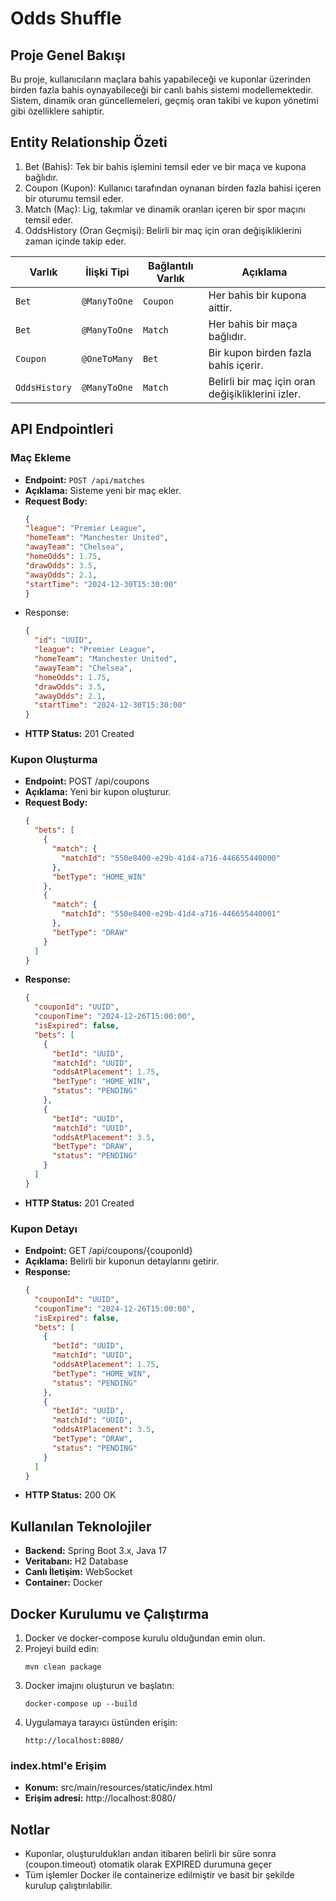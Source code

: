 # Odds Shuffle

## Proje Genel Bakışı
Bu proje, kullanıcıların maçlara bahis yapabileceği ve kuponlar üzerinden birden fazla bahis oynayabileceği bir canlı bahis sistemi modellemektedir. Sistem, dinamik oran güncellemeleri, geçmiş oran takibi ve kupon yönetimi gibi özelliklere sahiptir.


## Entity Relationship Özeti

1. Bet (Bahis): Tek bir bahis işlemini temsil eder ve bir maça ve kupona bağlıdır.
2. Coupon (Kupon): Kullanıcı tarafından oynanan birden fazla bahisi içeren bir oturumu temsil eder.
3. Match (Maç): Lig, takımlar ve dinamik oranları içeren bir spor maçını temsil eder.
4. OddsHistory (Oran Geçmişi): Belirli bir maç için oran değişikliklerini zaman içinde takip eder.

| Varlık         | İlişki Tipi             | Bağlantılı Varlık | Açıklama                                  |
|-----------------|-------------------------|-------------------|------------------------------------------|
| `Bet`          | `@ManyToOne`           | `Coupon`          | Her bahis bir kupona aittir.             |
| `Bet`          | `@ManyToOne`           | `Match`           | Her bahis bir maça bağlıdır.             |
| `Coupon`       | `@OneToMany`           | `Bet`             | Bir kupon birden fazla bahis içerir.     |
| `OddsHistory`  | `@ManyToOne`           | `Match`           | Belirli bir maç için oran değişikliklerini izler. |

## API Endpointleri

### Maç Ekleme
- **Endpoint:** `POST /api/matches`
- **Açıklama:** Sisteme yeni bir maç ekler.
- **Request Body:**
    ```json
    {
    "league": "Premier League",
    "homeTeam": "Manchester United",
    "awayTeam": "Chelsea",
    "homeOdds": 1.75,
    "drawOdds": 3.5,
    "awayOdds": 2.1,
    "startTime": "2024-12-30T15:30:00"
    }
  
- Response:
    ```json
    {
      "id": "UUID",
      "league": "Premier League",
      "homeTeam": "Manchester United",
      "awayTeam": "Chelsea",
      "homeOdds": 1.75,
      "drawOdds": 3.5,
      "awayOdds": 2.1,
      "startTime": "2024-12-30T15:30:00"
    }
  
- **HTTP Status:** 201 Created

### Kupon Oluşturma
- **Endpoint:** POST /api/coupons
- **Açıklama:** Yeni bir kupon oluşturur.
- **Request Body:**
    ```json
    {
      "bets": [
        {
          "match": {
            "matchId": "550e8400-e29b-41d4-a716-446655440000"
          },
          "betType": "HOME_WIN"
        },
        {
          "match": {
            "matchId": "550e8400-e29b-41d4-a716-446655440001"
          },
          "betType": "DRAW"
        }
      ]
    }

- **Response:**
    ```json
    {
      "couponId": "UUID",
      "couponTime": "2024-12-26T15:00:00",
      "isExpired": false,
      "bets": [
        {
          "betId": "UUID",
          "matchId": "UUID",
          "oddsAtPlacement": 1.75,
          "betType": "HOME_WIN",
          "status": "PENDING"
        },
        {
          "betId": "UUID",
          "matchId": "UUID",
          "oddsAtPlacement": 3.5,
          "betType": "DRAW",
          "status": "PENDING"
        }
      ]
    }
  
- **HTTP Status:** 201 Created

### Kupon Detayı
- **Endpoint:** GET /api/coupons/{couponId}
- **Açıklama:** Belirli bir kuponun detaylarını getirir.
- **Response:**
    ```json
    {
      "couponId": "UUID",
      "couponTime": "2024-12-26T15:00:00",
      "isExpired": false,
      "bets": [
        {
          "betId": "UUID",
          "matchId": "UUID",
          "oddsAtPlacement": 1.75,
          "betType": "HOME_WIN",
          "status": "PENDING"
        },
        {
          "betId": "UUID",
          "matchId": "UUID",
          "oddsAtPlacement": 3.5,
          "betType": "DRAW",
          "status": "PENDING"
        }
      ]
    }
  
- **HTTP Status:** 200 OK

## Kullanılan Teknolojiler
- **Backend:** Spring Boot 3.x, Java 17
- **Veritabanı:** H2 Database
- **Canlı İletişim:** WebSocket
- **Container:** Docker

## Docker Kurulumu ve Çalıştırma
1. Docker ve docker-compose kurulu olduğundan emin olun.
2. Projeyi build edin:
    ```
    mvn clean package
    ```
3. Docker imajını oluşturun ve başlatın:
    ```
    docker-compose up --build
    ```
4. Uygulamaya tarayıcı üstünden erişin:
    ```
    http://localhost:8080/
    ```

### index.html'e Erişim
- **Konum:** src/main/resources/static/index.html
- **Erişim adresi:** http://localhost:8080/


## Notlar
- Kuponlar, oluşturuldukları andan itibaren belirli bir süre sonra (coupon.timeout) otomatik olarak EXPIRED durumuna geçer
- Tüm işlemler Docker ile containerize edilmiştir ve basit bir şekilde kurulup çalıştırılabilir.